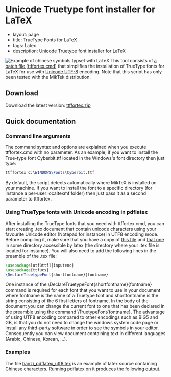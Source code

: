 Unicode Truetype font installer for LaTeX
=========================================

 - layout: page
 - title: TrueType Fonts for LaTeX
 - tags: Latex
 - description: Unicode Truetype font installer for LaTeX

![Example of chinese symbols typset with LaTeX](nishinaguoren.png)
This tool consists of [a batch file \[ttffortex.cmd\]](ttffortex.cmd) that simplifies the installation of TrueType fonts for LaTeX for use with [Unicode UTF-8](http://en.wikipedia.org/wiki/Utf8) encoding.
 Note that this script has only been tested with the MikTek distribution.

Download
--------

Download the latest version: [ttffortex.zip](ttffortex.zip)

Quick documentation
-------------------

### Command line arguments

The command syntax and options are explained when you execute ttffortex.cmd with no parameter. As an example, if you want to install the True-type font Cyberbit.ttf located in the Windows's font directory then just type:

```latex
ttffortex C:\WINDOWS\Fonts\Cyberbit.ttf
```

By default, the script detects automatically where MikTeX is installed on your machine. If you want to install the font to a specific directory (for instance a per-user localtexmf folder) then just pass it as a second parameter to ttffortex.

### Using TrueType fonts with Unicode encoding in pdflatex

After installing the TrueType fonts that you need with ttffortex.cmd, you can start creating .tex document that contain unicode characters using your favourite Unicode editor (Notepad for instance) in UTF8 encoding mode. Before compiling it, make sure that you have a copy of [this file](ttfucs.sty) and [that one](utf8ttf.def) in some directory accessible by latex (the directory where your .tex file is located for instance).
You will also need to add the following lines in the preamble of the .tex file:

    
```latex
\usepackage[utf8ttf]{inputenc}
\usepackage{ttfucs}
\DeclareTruetypeFont{shortfontname}{fontname}
```

One instance of the <span class="source">\\DeclareTruetypeFont{shortfontname}{fontname}</span> command is required for each font that you want to use in your document where <span class="source">fontname</span> is the name of a Truetype font and <span class="source">shortfontname</span> is the string consisting of the 6 first letters of <span class="source">fontname</span>. In the body of the document you can change the current font to one that has been declared in the preamble using the command <span class="source">\\TruetypeFont{fontname}</span>.
 The advantage of using UTF8 encoding compared to other encodings such as BIG5 and GB, is that you do not need to change the windows system code page or install any third-party software in order to see the symbols in your editor. Consequently you can view document containing text in different languages (Arabic, Chinese, Korean, ...).

### Examples

The file [hanzi\_pdflatex\_utf8.tex](hanzi_pdflatex_utf8.tex) is an example of latex source containing Chinese characters. Running pdflatex on it produces the following [output](hanzi_pdflatex_utf8.pdf).


